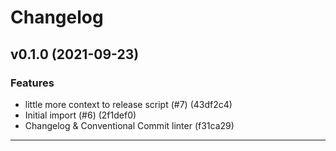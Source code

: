 # Changelog

## v0.1.0 (2021-09-23)

### Features

- little more context to release script (#7) (43df2c4)
- Initial import (#6) (2f1def0)
- Changelog & Conventional Commit linter (f31ca29)

---

